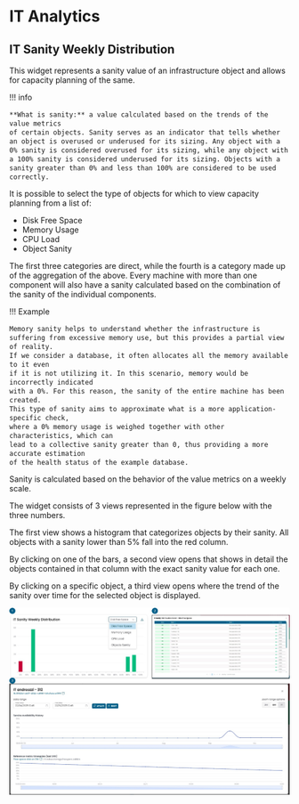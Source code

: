 # IT Analytics

## IT Sanity Weekly Distribution
This widget represents a sanity value of an infrastructure object and allows 
for capacity planning of the same.

!!! info

    **What is sanity:** a value calculated based on the trends of the value metrics 
    of certain objects. Sanity serves as an indicator that tells whether an object is overused or underused for its sizing. Any object with a 0% sanity is considered overused for its sizing, while any object with a 100% sanity is considered underused for its sizing. Objects with a sanity greater than 0% and less than 100% are considered to be used correctly.

It is possible to select the type of objects for which to view capacity 
planning from a list of:

- Disk Free Space
- Memory Usage
- CPU Load
- Object Sanity

The first three categories are direct, while the fourth is a category made
up of the aggregation of the above. Every machine with more than one component 
will also have a sanity calculated based on the combination of the sanity of 
the individual components.

!!! Example

    Memory sanity helps to understand whether the infrastructure is 
    suffering from excessive memory use, but this provides a partial view of reality. 
    If we consider a database, it often allocates all the memory available to it even
    if it is not utilizing it. In this scenario, memory would be incorrectly indicated
    with a 0%. For this reason, the sanity of the entire machine has been created. 
    This type of sanity aims to approximate what is a more application-specific check, 
    where a 0% memory usage is weighed together with other characteristics, which can 
    lead to a collective sanity greater than 0, thus providing a more accurate estimation 
    of the health status of the example database.

Sanity is calculated based on the behavior of the value metrics on a weekly scale.

The widget consists of 3 views represented in the figure below with the three numbers. 

The first view shows a histogram that categorizes objects by their sanity. 
All objects with a sanity lower than 5% fall into the red column.

By clicking on one of the bars, a second view opens that shows in detail the 
objects contained in that column with the exact sanity value for each one.

By clicking on a specific object, a third view opens where the trend of the 
sanity over time for the selected object is displayed.

![it_sanity_weekly_distribution](images/it_sanity_weekly_distribution_4.jpg)
